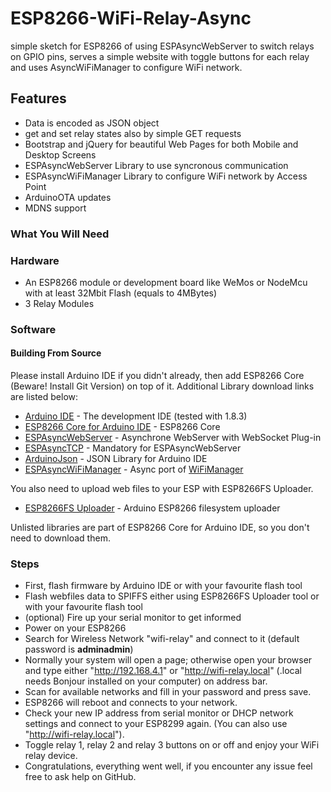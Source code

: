 # ESP8266-WiFi-Relay-Async
simple sketch for ESP8266 of using ESPAsyncWebServer to switch relays on GPIO pins, serves a simple website with toggle buttons for each relay and uses AsyncWiFiManager to configure WiFi network.

## Features
* Data is encoded as JSON object
* get and set relay states also by simple GET requests
* Bootstrap and jQuery for beautiful Web Pages for both Mobile and Desktop Screens
* ESPAsyncWebServer Library to use syncronous communication
* ESPAsyncWiFiManager Library to configure WiFi network by Access Point
* ArduinoOTA updates
* MDNS support

### What You Will Need 
### Hardware
* An ESP8266 module or development board like WeMos or NodeMcu with at least 32Mbit Flash (equals to 4MBytes)
* 3 Relay Modules

### Software
#### Building From Source
Please install Arduino IDE if you didn't already, then add ESP8266 Core (Beware! Install Git Version) on top of it. Additional Library download links are listed below:
* [Arduino IDE](http://www.arduino.cc) - The development IDE (tested with 1.8.3)
* [ESP8266 Core for Arduino IDE](https://github.com/esp8266/Arduino) - ESP8266 Core
* [ESPAsyncWebServer](https://github.com/me-no-dev/ESPAsyncWebServer) - Asynchrone WebServer with WebSocket Plug-in
* [ESPAsyncTCP](https://github.com/me-no-dev/ESPAsyncTCP) - Mandatory for ESPAsyncWebServer
* [ArduinoJson](https://github.com/bblanchon/ArduinoJson) - JSON Library for Arduino IDE
* [ESPAsyncWiFiManager](https://github.com/alanswx/ESPAsyncWiFiManager) - Async port of [WiFiManager](https://github.com/tzapu/WiFiManager)

You also need to upload web files to your ESP with ESP8266FS Uploader.
* [ESP8266FS Uploader](https://github.com/esp8266/arduino-esp8266fs-plugin) - Arduino ESP8266 filesystem uploader

Unlisted libraries are part of ESP8266 Core for Arduino IDE, so you don't need to download them.

### Steps
* First, flash firmware by Arduino IDE or with your favourite flash tool
* Flash webfiles data to SPIFFS either using ESP8266FS Uploader tool or with your favourite flash tool 
* (optional) Fire up your serial monitor to get informed
* Power on your ESP8266
* Search for Wireless Network "wifi-relay" and connect to it (default password is **adminadmin**)
* Normally your system will open a page; otherwise open your browser and type either "http://192.168.4.1" or "http://wifi-relay.local" (.local needs Bonjour installed on your computer) on address bar.
* Scan for available networks and fill in your password and press save.
* ESP8266 will reboot and connects to your network.
* Check your new IP address from serial monitor or DHCP network settings and connect to your ESP8299 again. (You can also use  "http://wifi-relay.local").
* Toggle relay 1, relay 2 and relay 3 buttons on or off and enjoy your WiFi relay device.
* Congratulations, everything went well, if you encounter any issue feel free to ask help on GitHub.
